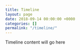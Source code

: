 ```yaml
---
title: Timeline
layout: page
date: 2018-09-14 00:00:00 +0000
categories: []
permalink: "/timeline/"
---
```

Timeline content will go here
